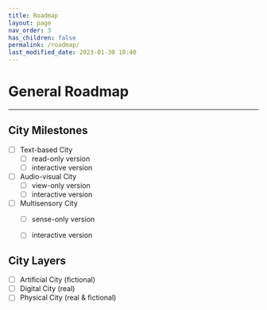 ```yaml
---
title: Roadmap
layout: page
nav_order: 3
has_children: false
permalink: /roadmap/
last_modified_date: 2023-01-30 10:40
---
```



# General Roadmap
----------------


## City Milestones 

- [ ] Text-based City
  - [ ] read-only version
  - [ ] interactive version
- [ ] Audio-visual City
  - [ ] view-only version
  - [ ] interactive version
- [ ] Multisensory City
  - [ ] sense-only version
  - [ ] interactive version


## City Layers

- [ ] Artificial City (fictional)
- [ ] Digital City (real)
- [ ] Physical City (real & fictional)